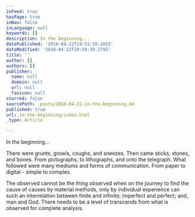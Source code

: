```yaml
---
inFeed: true
hasPage: true
inNav: false
inLanguage: null
keywords: []
description: In the beginning...
datePublished: '2016-04-22T19:51:10.265Z'
dateModified: '2016-04-22T19:50:39.279Z'
title: ''
author: []
authors: []
publisher:
  name: null
  domain: null
  url: null
  favicon: null
starred: false
sourcePath: _posts/2016-04-22-in-the-beginning.md
published: true
url: in-the-beginning/index.html
_type: Article

---
```

In the beginning...

There were grunts, growls, coughs, and sneezes. Then came sticks, stones, and bones. From pictographs, to lithographs, and onto the telegraph. What followed were many mediums and forms of communication. From paper to digital - simple to complex.

The observed cannot be the thing observed when on the journey to find the cause of causes by material methods, only by individual experience can such an interrelation between finite and infinite; imperfect and perfect; and, man and God. There needs to be a level of transcends from what is observed for complete analysis.